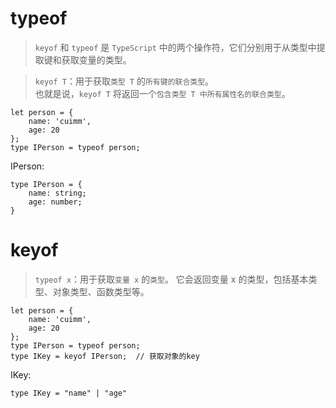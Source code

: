 # typeof
> `keyof` 和 `typeof` 是 `TypeScript` 中的两个操作符，它们分别用于从类型中提取键和获取变量的类型。

> `keyof T`：用于获取`类型 T` 的`所有键的联合类型`。   
> 也就是说，`keyof T` 将返回一个`包含类型 T 中所有属性名的联合类型`。
```
let person = {
    name: 'cuimm',
    age: 20
};
type IPerson = typeof person;
```
IPerson:
```
type IPerson = {
    name: string;
    age: number;
}
```



# keyof
> `typeof x`：用于获取`变量 x` 的`类型`。
> 它会返回变量 x 的类型，包括基本类型、对象类型、函数类型等。

```
let person = {
    name: 'cuimm',
    age: 20
};
type IPerson = typeof person;
type IKey = keyof IPerson;  // 获取对象的key
```
IKey:
```
type IKey = "name" | "age"
```

